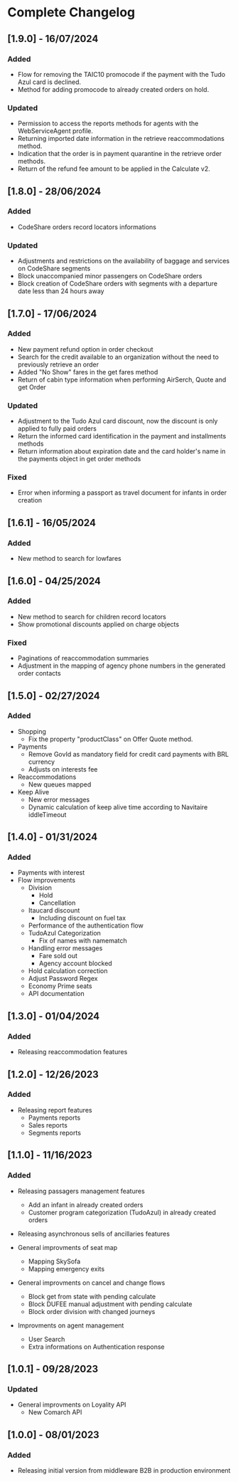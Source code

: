 # Complete Changelog

## [1.9.0] - 16/07/2024

### Added
- Flow for removing the TAIC10 promocode if the payment with the Tudo Azul card is declined.
- Method for adding promocode to already created orders on hold.

### Updated
- Permission to access the reports methods for agents with the WebServiceAgent profile.
- Returning imported date information in the retrieve reaccommodations method.
- Indication that the order is in payment quarantine in the retrieve order methods.
- Return of the refund fee amount to be applied in the Calculate v2.

## [1.8.0] - 28/06/2024

### Added
- CodeShare orders record locators informations

### Updated
- Adjustments and restrictions on the availability of baggage and services on CodeShare segments
- Block unaccompanied minor passengers on CodeShare orders
- Block creation of CodeShare orders with segments with a departure date less than 24 hours away

## [1.7.0] - 17/06/2024

### Added
- New payment refund option in order checkout
- Search for the credit available to an organization without the need to previously retrieve an order
- Added "No Show" fares in the get fares method
- Return of cabin type information when performing AirSerch, Quote and get Order

### Updated
- Adjustment to the Tudo Azul card discount, now the discount is only applied to fully paid orders
- Return the informed card identification in the payment and installments methods
- Return information about expiration date and the card holder's name in the payments object in get order methods

### Fixed
- Error when informing a passport as travel document for infants in order creation

## [1.6.1] - 16/05/2024

### Added
- New method to search for lowfares

## [1.6.0] - 04/25/2024

### Added
- New method to search for children record locators
- Show promotional discounts applied on charge objects

### Fixed
- Paginations of reaccommodation summaries
- Adjustment in the mapping of agency phone numbers in the generated order contacts

## [1.5.0] - 02/27/2024

### Added
- Shopping
    - Fix the property "productClass" on Offer Quote method.
- Payments
    - Remove GovId as mandatory field for credit card payments with BRL currency
    - Adjusts on interests fee
- Reaccommodations
    - New queues mapped
- Keep Alive
    - New error messages
    - Dynamic calculation of keep alive time according to Navitaire iddleTimeout

## [1.4.0] - 01/31/2024

### Added
- Payments with interest
- Flow improvements
    - Division
        - Hold
        - Cancellation
    - Itaucard discount
        - Including discount on fuel tax
    - Performance of the authentication flow
    - TudoAzul Categorization
        - Fix of names with namematch
    - Handling error messages
        - Fare sold out
        - Agency account blocked
    - Hold calculation correction
    - Adjust Password Regex
    - Economy Prime seats
    - API documentation

## [1.3.0] - 01/04/2024

### Added

- Releasing reaccommodation features

## [1.2.0] - 12/26/2023

### Added

- Releasing report features
	- Payments reports
	- Sales reports
	- Segments reports

## [1.1.0] - 11/16/2023

### Added

- Releasing passagers management features
	- Add an infant in already created orders
	- Customer program categorization (TudoAzul) in already created orders

- Releasing asynchronous sells of ancillaries features

- General improvments of seat map
	- Mapping SkySofa
	- Mapping emergency exits

- General improvments on cancel and change flows
	- Block get from state with pending calculate
	- Block DUFEE manual adjustment with pending calculate
	- Block order division with changed journeys
	
- Improvments on agent management
	- User Search
	- Extra informations on Authentication response

## [1.0.1] - 09/28/2023

### Updated

- General improvments on Loyality API
	- New Comarch API

## [1.0.0] - 08/01/2023

### Added

- Releasing initial version from middleware B2B in production environment
